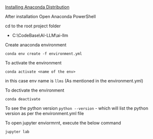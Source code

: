 
[Installing Anaconda Distribution](https://www.anaconda.com/docs/getting-started/anaconda/install)

After installation Open Anaconda PowerShell

cd to the root project folder 
- C:\CodeBase\AI-LLM\ai-llm

Create anaconda environment
``` 
conda env create -f environment.yml
```

To activate the environment
```
conda activate <name of the env>
```
in this case env name is `llms` (As mentioned in the environment.yml)


To dectivate the environment
```
conda deactivate
```

To see the python version `python --version` - which will list the python version as per the environment.yml file

To open jupyter enviormrnt, execute the below command

```
jupyter lab
```